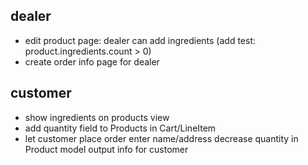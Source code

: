 dealer
------

- edit product page: dealer can add ingredients (add test: product.ingredients.count > 0)
- create order info page for dealer

customer
--------

- show ingredients on products view
- add quantity field to Products in Cart/LineItem
- let customer place order
    enter name/address
    decrease quantity in Product model
    output info for customer
